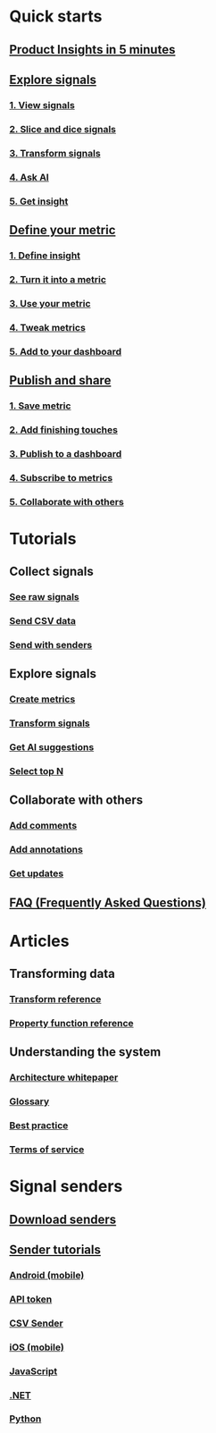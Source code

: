 # Quick starts
## [Product Insights in 5 minutes](xref:developers/quick-starts/what-is) 
## [Explore signals](xref:developers/quick-starts/1_explore-signals)
### [1. View signals](xref:developers/quick-starts/1_1_view)
### [2. Slice and dice signals](xref:developers/quick-starts/1_2_slice)
### [3. Transform signals](xref:developers/quick-starts/1_3_transform)
### [4. Ask AI](xref:developers/quick-starts/1_4_askai)
### [5. Get insight](xref:developers/quick-starts/1_5_get-insight)
## [Define your metric](xref:developers/quick-starts/2_create-own-metrics)
### [1. Define insight](xref:developers/quick-starts/2_1_define-insight)
### [2. Turn it into a metric](xref:developers/quick-starts/2_2_save-metric)
### [3. Use your metric](xref:developers/quick-starts/2_3_use)
### [4. Tweak metrics](xref:developers/quick-starts/2_4_update-metrics)
### [5. Add to your dashboard](xref:developers/quick-starts/2_5_add)
## [Publish and share](xref:developers/quick-starts/3_3_publish)
### [1. Save metric](xref:developers/quick-starts/3_1_save)
### [2. Add finishing touches](xref:developers/quick-starts/3_2_add)
### [3. Publish to a dashboard](xref:developers/quick-starts/3_3_publish)
### [4. Subscribe to metrics](xref:developers/quick-starts/3_4_subscribe)
### [5. Collaborate with others](xref:developers/quick-starts/3_5_collaborate)

# Tutorials
## Collect signals
### [See raw signals](xref:developers/tutorials/see-raw)
### [Send CSV data](xref:developers/tutorials/send-csv)
### [Send with senders](xref:developers/tutorials/send-using-senders)
## Explore signals
### [Create metrics](xref:developers/tutorials/create-metrics)
### [Transform signals](xref:developers/tutorials/transform-data)
### [Get AI suggestions](xref:developers/tutorials/get-ai)
### [Select top N](xref:developers/tutorials/select-top)
## Collaborate with others
### [Add comments](xref:developers/tutorials/add-comments)
### [Add annotations](xref:developers/tutorials/add-annotations)
### [Get updates](xref:developers/tutorials/get-updates)
## [FAQ (Frequently Asked Questions)](xref:developers/faq/index)

# Articles
## Transforming data    
### [Transform reference](xref:developers/articles/transform-ref)
### [Property function reference](xref:developers/articles/property-fn)
## Understanding the system  
### [Architecture whitepaper](xref:developers/articles/architecture)
### [Glossary](xref:developers/articles/glossary)
### [Best practice](xref:developers/articles/best-practice)
### [Terms of service](xref:developers/articles/terms-of-service)

# Signal senders
## [Download senders](xref:developers/downloads/)
## [Sender tutorials](xref:developers/downloads/tutorials/index)
### [Android (mobile)](xref:developers/downloads/android-java)
### [API token](xref:developers/downloads/api-token)
### [CSV Sender](xref:developers/downloads/ingest)
### [iOS (mobile)](xref:developers/downloads/ios-objc)
### [JavaScript](xref:developers/downloads/js)
### [.NET](xref:developers/downloads/dotnet)
### [Python](xref:developers/downloads/python)
